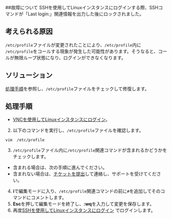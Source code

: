 ##故障について
SSHを使用してLinuxインスタンスにログインする際、SSHコマンドが「Last login:」関連情報を出力した後にロックされました。


## 考えられる原因
`/etc/profile`ファイルが変更されたことにより、`/etc/profile`内に `/etc/profile`をコールする現象が発生した可能性があります。そうなると、コールが無限ループ状態になり、ログインができなくなります。



## ソリューション
[処理手順](#ProcessingSteps)を参照し、`/etc/profile`ファイルをチェックして修復します。


## 処理手順[](id:ProcessingSteps)
- [VNCを使用してLinuxインスタンスにログイン](https://intl.cloud.tencent.com/document/product/213/32494)。
2. 以下のコマンドを実行し、`/etc/profile`ファイルを確認します。
```
vim  /etc/profile
```
3. `/etc/profile`ファイル内に`/etc/profile`関連コマンドが含まれるかどうかをチェックします。
 - 含まれる場合は、次の手順に進んでください。
 - 含まれない場合は、[チケットを提出](https://console.intl.cloud.tencent.com/workorder/category)して連絡し、サポートを受けてください。
4. **i**で編集モードに入り、`/etc/profile`関連コマンドの前に`#`を追加してそのコマンドにコメントします。
5. **Esc**を押して編集モードを終了し、**:wq**を入力して変更を保存します。
6. 再度[SSHを使用してLinuxインスタンスにログイン](https://intl.cloud.tencent.com/document/product/213/32501) でログインします。
